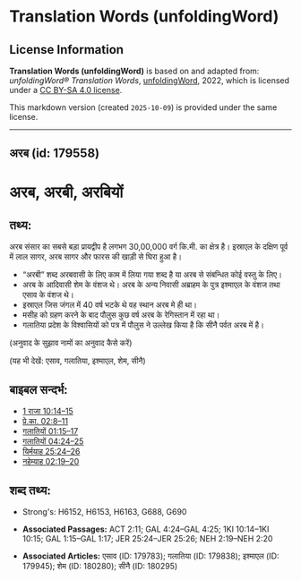 # Translation Words (unfoldingWord)

## License Information

**Translation Words (unfoldingWord)** is based on and adapted from: _unfoldingWord® Translation Words_, [unfoldingWord](https://unfoldingword.org/utw), 2022, which is licensed under a [CC BY-SA 4.0 license](https://creativecommons.org/licenses/by-sa/4.0/legalcode.en).

This markdown version (created `2025-10-09`) is provided under the same license.



--------------------------------

## अरब (id: 179558)

अरब, अरबी, अरबियों
==================

तथ्य:
-----

अरब संसार का सबसे बड़ा प्रायद्वीप है लगभग 30,00,000 वर्ग कि.मी. का क्षेत्र है। इस्राएल के दक्षिण पूर्व में लाल सागर, अरब सागर और फारस की खाड़ी से घिरा हुआ है।

* “अरबी” शब्द अरबवासी के लिए काम में लिया गया शब्द है या अरब से संबन्धित कोई वस्तु के लिए।
* अरब के आदिवासी शेम के वंशज थे। अरब के अन्य निवासी अब्राहम के पुत्र इश्माएल के वंशज तथा एसाव के वंशज थे।
* इस्राएल जिस जंगल में 40 वर्ष भटके थे वह स्थान अरब मे ही था।
* मसीह को ग्रहण करने के बाद पौलुस कुछ वर्ष अरब के रेगिस्तान में रहा था।
* गलातिया प्रदेश के विश्वासियों को पत्र में पौलुस ने उल्लेख किया है कि सीनै पर्वत अरब में है।

(अनुवाद के सुझाव नामों का अनुवाद कैसे करें)

(यह भी देखें: एसाव, गलातिया, इश्माएल, शेम, सीनै)

बाइबल सन्दर्भ:
--------------

* [1 राजा 10:14–15](https://ref.ly/1Kgs0:0)
* [प्रे.का. 02:8–11](https://ref.ly/Acts2:8-Acts2:11)
* [गलातियों 01:15–17](https://ref.ly/Gal1:15-Gal1:17)
* [गलातियों 04:24–25](https://ref.ly/Gal4:24-Gal4:25)
* [यिर्मयाह 25:24–26](https://ref.ly/Jer25:24-Jer25:26)
* [नहेम्याह 02:19–20](https://ref.ly/Neh2:19-Neh2:20)

शब्द तथ्य:
----------

* Strong's: H6152, H6153, H6163, G688, G690

* **Associated Passages:** ACT 2:11; GAL 4:24–GAL 4:25; 1KI 10:14–1KI 10:15; GAL 1:15–GAL 1:17; JER 25:24–JER 25:26; NEH 2:19–NEH 2:20
* **Associated Articles:** एसाव (ID: 179783); गलातिया (ID: 179838); इश्माएल (ID: 179945); शेम (ID: 180280); सीनै (ID: 180295)

